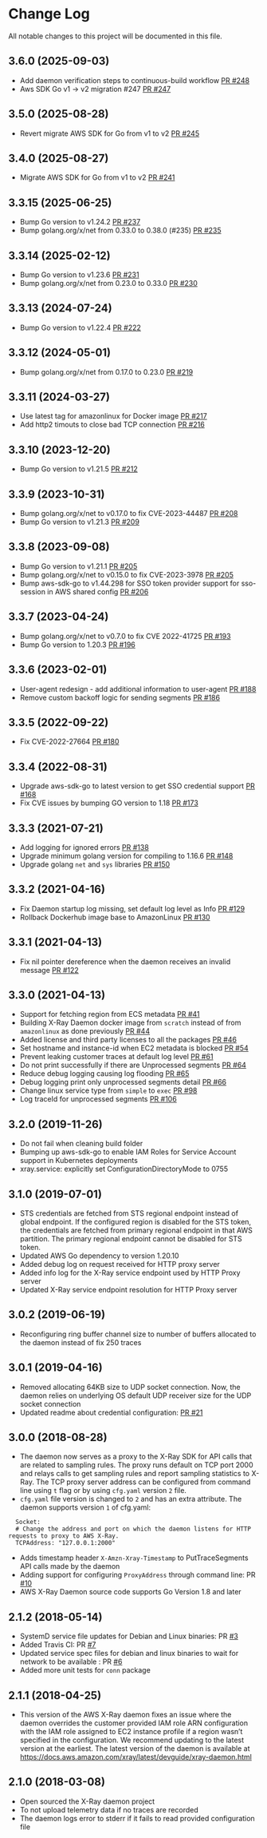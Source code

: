 # Change Log
All notable changes to this project will be documented in this file.

## 3.6.0 (2025-09-03)
- Add daemon verification steps to continuous-build workflow [PR #248](https://github.com/aws/aws-xray-daemon/pull/248)
- Aws SDK Go v1 -> v2 migration #247 [PR #247](https://github.com/aws/aws-xray-daemon/pull/247)

## 3.5.0 (2025-08-28)
- Revert migrate AWS SDK for Go from v1 to v2 [PR #245](https://github.com/aws/aws-xray-daemon/pull/245)

## 3.4.0 (2025-08-27)
- Migrate AWS SDK for Go from v1 to v2 [PR #241](https://github.com/aws/aws-xray-daemon/pull/241)

## 3.3.15 (2025-06-25)
- Bump Go version to v1.24.2 [PR #237](https://github.com/aws/aws-xray-daemon/pull/237)
- Bump golang.org/x/net from 0.33.0 to 0.38.0 (#235) [PR #235](https://github.com/aws/aws-xray-daemon/pull/235)

## 3.3.14 (2025-02-12)
- Bump Go version to v1.23.6 [PR #231](https://github.com/aws/aws-xray-daemon/pull/231)
- Bump golang.org/x/net from 0.23.0 to 0.33.0 [PR #230](https://github.com/aws/aws-xray-daemon/pull/230)

## 3.3.13 (2024-07-24)
- Bump Go version to v1.22.4 [PR #222](https://github.com/aws/aws-xray-daemon/pull/222)

## 3.3.12 (2024-05-01)
- Bump golang.org/x/net from 0.17.0 to 0.23.0 [PR #219](https://github.com/aws/aws-xray-daemon/pull/219)

## 3.3.11 (2024-03-27)
- Use latest tag for amazonlinux for Docker image [PR #217](https://github.com/aws/aws-xray-daemon/pull/217)
- Add http2 timouts to close bad TCP connection [PR #216](https://github.com/aws/aws-xray-daemon/pull/216)

## 3.3.10 (2023-12-20)
- Bump Go version to v1.21.5 [PR #212](https://github.com/aws/aws-xray-daemon/pull/212)

## 3.3.9 (2023-10-31)
- Bump golang.org/x/net to v0.17.0 to fix CVE-2023-44487 [PR #208](https://github.com/aws/aws-xray-daemon/pull/208)
- Bump Go version to v1.21.3 [PR #209](https://github.com/aws/aws-xray-daemon/pull/209)

## 3.3.8 (2023-09-08)
- Bump Go version to v1.21.1 [PR #205](https://github.com/aws/aws-xray-daemon/pull/205)
- Bump golang.org/x/net to v0.15.0 to fix CVE-2023-3978 [PR #205](https://github.com/aws/aws-xray-daemon/pull/205)
- Bump aws-sdk-go to v1.44.298 for SSO token provider support for sso-session in AWS shared config [PR #206](https://github.com/aws/aws-xray-daemon/pull/206)

## 3.3.7 (2023-04-24)
- Bump golang.org/x/net to v0.7.0 to fix CVE 2022-41725 [PR #193](https://github.com/aws/aws-xray-daemon/pull/193)
- Bump Go version to 1.20.3 [PR #196](https://github.com/aws/aws-xray-daemon/pull/196)

## 3.3.6 (2023-02-01)
- User-agent redesign - add additional information to user-agent [PR #188](https://github.com/aws/aws-xray-daemon/pull/188)
- Remove custom backoff logic for sending segments [PR #186](https://github.com/aws/aws-xray-daemon/pull/186)

## 3.3.5 (2022-09-22)
- Fix CVE-2022-27664 [PR #180](https://github.com/aws/aws-xray-daemon/pull/180)

## 3.3.4 (2022-08-31)
- Upgrade aws-sdk-go to latest version to get SSO credential support [PR #168](https://github.com/aws/aws-xray-daemon/pull/168)
- Fix CVE issues by bumping GO version to 1.18 [PR #173](https://github.com/aws/aws-xray-daemon/pull/173)

## 3.3.3 (2021-07-21)
- Add logging for ignored errors [PR #138](https://github.com/aws/aws-xray-daemon/pull/138)
- Upgrade minimum golang version for compiling to 1.16.6 [PR #148](https://github.com/aws/aws-xray-daemon/pull/148)
- Upgrade golang `net` and `sys` libraries [PR #150](https://github.com/aws/aws-xray-daemon/pull/150)

## 3.3.2 (2021-04-16)
- Fix Daemon startup log missing, set default log level as Info [PR #129](https://github.com/aws/aws-xray-daemon/pull/129)
- Rollback Dockerhub image base to AmazonLinux [PR #130](https://github.com/aws/aws-xray-daemon/pull/130)

## 3.3.1 (2021-04-13)
- Fix nil pointer dereference when the daemon receives an invalid message [PR #122](https://github.com/aws/aws-xray-daemon/pull/122)

## 3.3.0 (2021-04-13)
- Support for fetching region from ECS metadata [PR #41](https://github.com/aws/aws-xray-daemon/pull/41)
- Building X-Ray Daemon docker image from `scratch` instead of from `amazonlinux` as done previously [PR #44](https://github.com/aws/aws-xray-daemon/pull/44)
- Added license and third party licenses to all the packages [PR #46](https://github.com/aws/aws-xray-daemon/pull/46)
- Set hostname and instance-id when EC2 metadata is blocked [PR #54](https://github.com/aws/aws-xray-daemon/pull/54)
- Prevent leaking customer traces at default log level [PR #61](https://github.com/aws/aws-xray-daemon/pull/61)
- Do not print successfully if there are Unprocessed segments [PR #64](https://github.com/aws/aws-xray-daemon/pull/64)
- Reduce debug logging causing log flooding [PR #65](https://github.com/aws/aws-xray-daemon/pull/65)
- Debug logging print only unprocessed segments detail [PR #66](https://github.com/aws/aws-xray-daemon/pull/66)
- Change linux service type from `simple` to `exec` [PR #98](https://github.com/aws/aws-xray-daemon/pull/98)
- Log traceId for unprocessed segments [PR #106](https://github.com/aws/aws-xray-daemon/pull/106)

## 3.2.0 (2019-11-26)
- Do not fail when cleaning build folder
- Bumping up aws-sdk-go to enable IAM Roles for Service Account support in Kubernetes deployments
- xray.service: explicitly set ConfigurationDirectoryMode to 0755

## 3.1.0 (2019-07-01)
- STS credentials are fetched from STS regional endpoint instead of global endpoint. If the configured region is disabled for the STS token, the credentials are
fetched from primary regional endpoint in that AWS partition. The primary regional endpoint cannot be disabled for STS token.
- Updated AWS Go dependency to version 1.20.10
- Added debug log on request received for HTTP proxy server
- Added info log for the X-Ray service endpoint used by HTTP Proxy server
- Updated X-Ray service endpoint resolution for HTTP Proxy server

## 3.0.2 (2019-06-19)
- Reconfiguring ring buffer channel size to number of buffers allocated to the daemon instead of fix 250 traces

## 3.0.1 (2019-04-16)
- Removed allocating 64KB size to UDP socket connection. Now, the daemon relies on underlying OS default UDP receiver size for the UDP socket connection
- Updated readme about credential configuration: [PR #21](https://github.com/aws/aws-xray-daemon/pull/21)

## 3.0.0 (2018-08-28)
- The daemon now serves as a proxy to the X-Ray SDK for API calls that are related to sampling rules. The proxy runs default on TCP port 2000 and relays calls to get sampling rules and report sampling statistics to X-Ray. The TCP proxy server address can be configured from command line using `t` flag or by using `cfg.yaml` version `2` file.
- `cfg.yaml` file version is changed to `2` and has an extra attribute. The daemon supports version `1` of cfg.yaml:

```
  Socket:
  # Change the address and port on which the daemon listens for HTTP requests to proxy to AWS X-Ray.
  TCPAddress: "127.0.0.1:2000"
```
- Adds timestamp header `X-Amzn-Xray-Timestamp` to PutTraceSegments API calls made by the daemon
- Adding support for configuring `ProxyAddress` through command line: PR [#10](https://github.com/aws/aws-xray-daemon/pull/10)
- AWS X-Ray Daemon source code supports Go Version 1.8 and later


## 2.1.2 (2018-05-14)
- SystemD service file updates for Debian and Linux binaries: PR [#3](https://github.com/aws/aws-xray-daemon/pull/3)
- Added Travis CI: PR [#7](https://github.com/aws/aws-xray-daemon/pull/7)
- Updated service spec files for debian and linux binaries to wait for network to be available : PR [#6](https://github.com/aws/aws-xray-daemon/pull/6)
- Added more unit tests for `conn` package

## 2.1.1 (2018-04-25)
- This version of the AWS X-Ray daemon fixes an issue
where the daemon overrides the customer provided IAM role ARN configuration with the IAM role assigned to EC2 instance profile if a region wasn’t specified in the configuration. We recommend updating to the latest version at the earliest. The latest version of the daemon is available at https://docs.aws.amazon.com/xray/latest/devguide/xray-daemon.html

## 2.1.0 (2018-03-08)
- Open sourced the X-Ray daemon project
- To not upload telemetry data if no traces are recorded
- The daemon logs error to stderr if it fails to read provided configuration file
